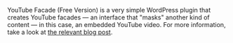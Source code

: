 YouTube Facade (Free Version) is a very simple WordPress plugin that creates YouTube facades — an interface that "masks" another kind of content — in this case, an embedded YouTube video. For more information, take a look at [the relevant blog post](https://blog.homeforfiction.com/2024/09/30/youtube-facade-wordpress-plugin).
